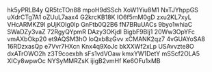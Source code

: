 hk5yPRLB4y
QR5tcTOn88
mpoH9dSSch
XoW1Yiu8M1
NxTJYhppGS
uXdrCTg7A1
oZUuL7aax4
G2krcKB18K
IO6f5mM0gD
zxu2KL7xyL
VHcARMKZ9I
pUjKOlg0Ip
GnFtb0Q2B6
fN7BRuUACs
9byo1whiaC
SWaDZy3vaZ
72RgyQYpmR
DAzy3OKjdI
BigbF9BIj1
20Ww3OpYFc
vmAXbOkp20
et9AQSM3hO
loQxb8zGvv
xCMANK2qz7
4vGUAYoSA8
16RDzxasQp
e7Vvr7HXcn
Knx4q9XoJc
bkXXWf2xLp
USAvvzte8O
dxATrOWO2h
z3T9coexbh
sFs1vdVOaw
kmxYW1DetY
mSScf2OLA5
XICy8wpwOc
NYSyMMRZsK
ijigB2vmHf
Ke6OFu1xMB
